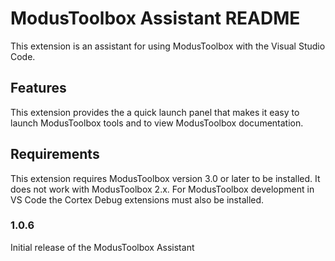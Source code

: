 # ModusToolbox Assistant README

This extension is an assistant for using ModusToolbox with the Visual Studio Code.

## Features

This extension provides the a quick launch panel that makes it easy to launch ModusToolbox
tools and to view ModusToolbox documentation.

## Requirements

This extension requires ModusToolbox version 3.0 or later to be installed.  It does not work
with ModusToolbox 2.x.  For ModusToolbox development in VS Code the Cortex Debug extensions
must also be installed.

### 1.0.6

Initial release of the ModusToolbox Assistant

